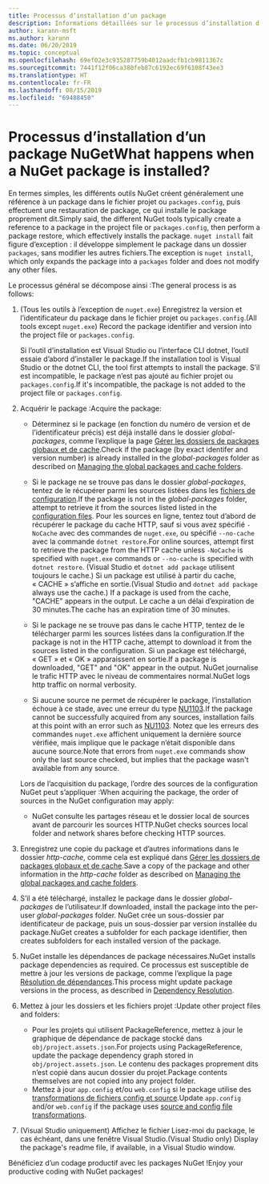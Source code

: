 ```yaml
---
title: Processus d’installation d’un package
description: Informations détaillées sur le processus d’installation d’un package
author: karann-msft
ms.author: karann
ms.date: 06/20/2019
ms.topic: conceptual
ms.openlocfilehash: 69ef02e3c935287759b4012aadcfb1cb9811367c
ms.sourcegitcommit: 7441f12f06ca380feb87c6192ec69f6108f43ee3
ms.translationtype: HT
ms.contentlocale: fr-FR
ms.lasthandoff: 08/15/2019
ms.locfileid: "69488450"
---
```

# <a name="what-happens-when-a-nuget-package-is-installed"></a><span data-ttu-id="04cb8-103">Processus d’installation d’un package NuGet</span><span class="sxs-lookup"><span data-stu-id="04cb8-103">What happens when a NuGet package is installed?</span></span>

<span data-ttu-id="04cb8-104">En termes simples, les différents outils NuGet créent généralement une référence à un package dans le fichier projet ou `packages.config`, puis effectuent une restauration de package, ce qui installe le package proprement dit.</span><span class="sxs-lookup"><span data-stu-id="04cb8-104">Simply said, the different NuGet tools typically create a reference to a package in the project file or `packages.config`, then perform a package restore, which effectively installs the package.</span></span> <span data-ttu-id="04cb8-105">`nuget install` fait figure d’exception : il développe simplement le package dans un dossier `packages`, sans modifier les autres fichiers.</span><span class="sxs-lookup"><span data-stu-id="04cb8-105">The exception is `nuget install`, which only expands the package into a `packages` folder and does not modify any other files.</span></span>

<span data-ttu-id="04cb8-106">Le processus général se décompose ainsi :</span><span class="sxs-lookup"><span data-stu-id="04cb8-106">The general process is as follows:</span></span>

1. <span data-ttu-id="04cb8-107">(Tous les outils à l’exception de `nuget.exe`) Enregistrez la version et l’identificateur du package dans le fichier projet ou `packages.config`.</span><span class="sxs-lookup"><span data-stu-id="04cb8-107">(All tools except `nuget.exe`) Record the package identifier and version into the project file or `packages.config`.</span></span>

   <span data-ttu-id="04cb8-108">Si l’outil d’installation est Visual Studio ou l’interface CLI dotnet, l’outil essaie d’abord d’installer le package.</span><span class="sxs-lookup"><span data-stu-id="04cb8-108">If the installation tool is Visual Studio or the dotnet CLI, the tool first attempts to install the package.</span></span> <span data-ttu-id="04cb8-109">S’il est incompatible, le package n’est pas ajouté au fichier projet ou `packages.config`.</span><span class="sxs-lookup"><span data-stu-id="04cb8-109">If it's incompatible, the package is not added to the project file or `packages.config`.</span></span>

2. <span data-ttu-id="04cb8-110">Acquérir le package :</span><span class="sxs-lookup"><span data-stu-id="04cb8-110">Acquire the package:</span></span>
   - <span data-ttu-id="04cb8-111">Déterminez si le package (en fonction du numéro de version et de l’identificateur précis) est déjà installé dans le dossier *global-packages*, comme l’explique la page [Gérer les dossiers de packages globaux et de cache](../consume-packages/managing-the-global-packages-and-cache-folders.md).</span><span class="sxs-lookup"><span data-stu-id="04cb8-111">Check if the package (by exact identifer and version number) is already installed in the *global-packages* folder as described on [Managing the global packages and cache folders](../consume-packages/managing-the-global-packages-and-cache-folders.md).</span></span>

   - <span data-ttu-id="04cb8-112">Si le package ne se trouve pas dans le dossier *global-packages*, tentez de le récupérer parmi les sources listées dans les [fichiers de configuration](../consume-packages/Configuring-NuGet-Behavior.md).</span><span class="sxs-lookup"><span data-stu-id="04cb8-112">If the package is not in the *global-packages* folder, attempt to retrieve it from the sources listed listed in the [configuration files](../consume-packages/Configuring-NuGet-Behavior.md).</span></span> <span data-ttu-id="04cb8-113">Pour les sources en ligne, tentez tout d’abord de récupérer le package du cache HTTP, sauf si vous avez spécifié `-NoCache` avec des commandes de `nuget.exe`, ou spécifié `--no-cache` avec la commande `dotnet restore`.</span><span class="sxs-lookup"><span data-stu-id="04cb8-113">For online sources, attempt first to retrieve the package from the HTTP cache unless `-NoCache` is specified with `nuget.exe` commands or `--no-cache` is specified with `dotnet restore`.</span></span> <span data-ttu-id="04cb8-114">(Visual Studio et `dotnet add package` utilisent toujours le cache.) Si un package est utilisé à partir du cache, « CACHE » s’affiche en sortie.</span><span class="sxs-lookup"><span data-stu-id="04cb8-114">(Visual Studio and `dotnet add package` always use the cache.) If a package is used from the cache, "CACHE" appears in the output.</span></span> <span data-ttu-id="04cb8-115">Le cache a un délai d’expiration de 30 minutes.</span><span class="sxs-lookup"><span data-stu-id="04cb8-115">The cache has an expiration time of 30 minutes.</span></span>

   - <span data-ttu-id="04cb8-116">Si le package ne se trouve pas dans le cache HTTP, tentez de le télécharger parmi les sources listées dans la configuration.</span><span class="sxs-lookup"><span data-stu-id="04cb8-116">If the package is not in the HTTP cache, attempt to download it from the sources listed in the configuration.</span></span> <span data-ttu-id="04cb8-117">Si un package est téléchargé, « GET » et « OK » apparaissent en sortie.</span><span class="sxs-lookup"><span data-stu-id="04cb8-117">If a package is downloaded, "GET" and "OK" appear in the output.</span></span> <span data-ttu-id="04cb8-118">NuGet journalise le trafic HTTP avec le niveau de commentaires normal.</span><span class="sxs-lookup"><span data-stu-id="04cb8-118">NuGet logs http traffic on normal verbosity.</span></span>

   - <span data-ttu-id="04cb8-119">Si aucune source ne permet de récupérer le package, l’installation échoue à ce stade, avec une erreur du type [NU1103](../reference/errors-and-warnings/NU1103.md).</span><span class="sxs-lookup"><span data-stu-id="04cb8-119">If the package cannot be successfully acquired from any sources, installation fails at this point with an error such as [NU1103](../reference/errors-and-warnings/NU1103.md).</span></span> <span data-ttu-id="04cb8-120">Notez que les erreurs des commandes `nuget.exe` affichent uniquement la dernière source vérifiée, mais implique que le package n’était disponible dans aucune source.</span><span class="sxs-lookup"><span data-stu-id="04cb8-120">Note that errors from `nuget.exe` commands show only the last source checked, but implies that the package wasn't available from any source.</span></span>

   <span data-ttu-id="04cb8-121">Lors de l’acquisition du package, l’ordre des sources de la configuration NuGet peut s’appliquer :</span><span class="sxs-lookup"><span data-stu-id="04cb8-121">When acquiring the package, the order of sources in the NuGet configuration may apply:</span></span>

   - <span data-ttu-id="04cb8-122">NuGet consulte les partages réseau et le dossier local de sources avant de parcourir les sources HTTP.</span><span class="sxs-lookup"><span data-stu-id="04cb8-122">NuGet checks sources local folder and network shares before checking HTTP sources.</span></span>

3. <span data-ttu-id="04cb8-123">Enregistrez une copie du package et d’autres informations dans le dossier *http-cache*, comme cela est expliqué dans [Gérer les dossiers de packages globaux et de cache](../consume-packages/managing-the-global-packages-and-cache-folders.md).</span><span class="sxs-lookup"><span data-stu-id="04cb8-123">Save a copy of the package and other information in the *http-cache* folder as described on [Managing the global packages and cache folders](../consume-packages/managing-the-global-packages-and-cache-folders.md).</span></span>

4. <span data-ttu-id="04cb8-124">S’il a été téléchargé, installez le package dans le dossier *global-packages* de l’utilisateur.</span><span class="sxs-lookup"><span data-stu-id="04cb8-124">If downloaded, install the package into the per-user *global-packages* folder.</span></span> <span data-ttu-id="04cb8-125">NuGet crée un sous-dossier par identificateur de package, puis un sous-dossier par version installée du package.</span><span class="sxs-lookup"><span data-stu-id="04cb8-125">NuGet creates a subfolder for each package identifier, then creates subfolders for each installed version of the package.</span></span>

5. <span data-ttu-id="04cb8-126">NuGet installe les dépendances de package nécessaires.</span><span class="sxs-lookup"><span data-stu-id="04cb8-126">NuGet installs package dependencies as required.</span></span> <span data-ttu-id="04cb8-127">Ce processus est susceptible de mettre à jour les versions de package, comme l’explique la page [Résolution de dépendances](../concepts/dependency-resolution.md).</span><span class="sxs-lookup"><span data-stu-id="04cb8-127">This process might update package versions in the process, as described in [Dependency Resolution](../concepts/dependency-resolution.md).</span></span>

6. <span data-ttu-id="04cb8-128">Mettez à jour les dossiers et les fichiers projet :</span><span class="sxs-lookup"><span data-stu-id="04cb8-128">Update other project files and folders:</span></span>

    - <span data-ttu-id="04cb8-129">Pour les projets qui utilisent PackageReference, mettez à jour le graphique de dépendance de package stocké dans `obj/project.assets.json`.</span><span class="sxs-lookup"><span data-stu-id="04cb8-129">For projects using PackageReference, update the package dependency graph stored in `obj/project.assets.json`.</span></span> <span data-ttu-id="04cb8-130">Le contenu des packages proprement dits n’est copié dans aucun dossier du projet.</span><span class="sxs-lookup"><span data-stu-id="04cb8-130">Package contents themselves are not copied into any project folder.</span></span>
    - <span data-ttu-id="04cb8-131">Mettez à jour `app.config` et/ou `web.config` si le package utilise des [transformations de fichiers config et source](../create-packages/source-and-config-file-transformations.md).</span><span class="sxs-lookup"><span data-stu-id="04cb8-131">Update `app.config` and/or `web.config` if the package uses [source and config file transformations](../create-packages/source-and-config-file-transformations.md).</span></span>

7. <span data-ttu-id="04cb8-132">(Visual Studio uniquement) Affichez le fichier Lisez-moi du package, le cas échéant, dans une fenêtre Visual Studio.</span><span class="sxs-lookup"><span data-stu-id="04cb8-132">(Visual Studio only) Display the package's readme file, if available, in a Visual Studio window.</span></span>

<span data-ttu-id="04cb8-133">Bénéficiez d’un codage productif avec les packages NuGet !</span><span class="sxs-lookup"><span data-stu-id="04cb8-133">Enjoy your productive coding with NuGet packages!</span></span>
